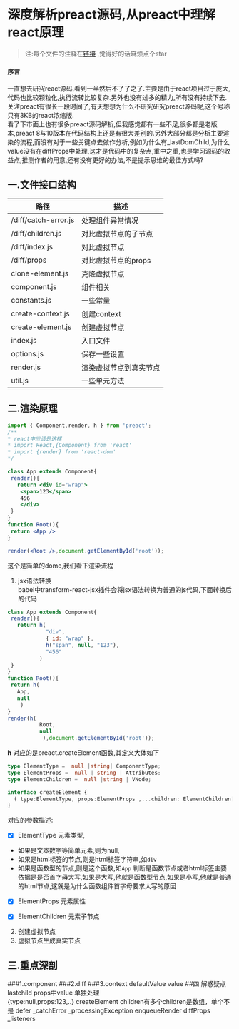 # 深度解析preact源码,从preact中理解react原理

>注:每个文件的注释在[链接](https://github.com/yujingwyh/preact-source-annotation) ,觉得好的话麻烦点个star 
#### 序言
一直想去研究react源码,看到一半然后不了了之了.主要是由于react项目过于庞大,代码也比较颗粒化,执行流转比较复杂.另外也没有过多的精力,所有没有持续下去.关注preact有很长一段时间了,有天想想为什么不研究研究preact源码呢,这个号称只有3KB的react浓缩版.<br />
看了下市面上也有很多preact源码解析,但我感觉都有一些不足,很多都是老版本,preact 8与10版本在代码结构上还是有很大差别的.另外大部分都是分析主要渲染的流程,而没有对于一些关键点去做作分析,例如为什么有_lastDomChild,为什么value没有在diffProps中处理,这才是代码中的复杂点,重中之重,也是学习源码的收益点,推测作者的用意,还有没有更好的办法,不是提示思维的最佳方式吗?
## 一.文件接口结构
路径 | 描述
---|---
/diff/catch-error.js  | 处理组件异常情况
/diff/children.js | 对比虚拟节点的子节点
/diff/index.js | 对比虚拟节点
/diff/props |  对比虚拟节点的props
clone-element.js | 克隆虚拟节点
component.js | 组件相关
constants.js | 一些常量
create-context.js | 创建context
create-element.js | 创建虚拟节点
index.js | 入口文件
options.js | 保存一些设置
render.js | 渲染虚拟节点到真实节点
util.js | 一些单元方法
## 二.渲染原理
```jsx harmony
import { Component,render, h } from 'preact';
/**
* react中应该是这样
* import React,{Component} from 'react'
* import {render} from 'react-dom'
*/

class App extends Component{
 render(){
   return <div id="wrap">
    <span>123</span>
    456
    </div>
 }
}
function Root(){
 return <App />
}

render(<Root />,document.getElementById('root'));
```
这个是简单的dome,我们看下渲染流程
1. jsx语法转换<br />
babel中transform-react-jsx插件会将jsx语法转换为普通的js代码,下面转换后的代码
```jsx harmony
class App extends Component{
 render(){
   return h(
            "div",
            { id: "wrap" },
            h("span", null, "123"), 
            "456"
          )
 }
}
function Root(){
 return h(
   App,
   null
    )
}
render(h(
          Root,
          null
           ),document.getElementById('root'));
```
**h** 对应的是preact.createElement函数,其定义大体如下
```typescript
type ElementType =  null |string| ComponentType;
type ElementProps =  null | string | Attributes;
type ElementChildren =  null |string | VNode;

interface createElement {
  ( type:ElementType, props:ElementProps ,...children: ElementChildren[]  	): VNode
}
```
对应的参数描述:
- [x] ElementType 元素类型,
* 如果是文本数字等简单元素,则为null,
* 如果是html标签的节点,则是html标签字符串,如`div`
* 如果是函数型的节点,则是这个函数,如`App`
判断是函数节点或者html标签主要依据是是否首字母大写,如果是大写,他就是函数型节点,如果是小写,他就是普通的html节点,这就是为什么函数组件首字母要求大写的原因
- [x] ElementProps 元素属性

- [x] ElementChildren 元素子节点


2. 创建虚拟节点
3. 虚拟节点生成真实节点


## 三.重点深剖
###1.component
###2.diff
###3.context
defaultValue
value
##四.解惑疑点
lastchild 
props中value 单独处理    
{type:null,props:123,..}
createElement children有多个children是数组，单个不是
defer
_catchError _processingException enqueueRender
diffProps _listeners
